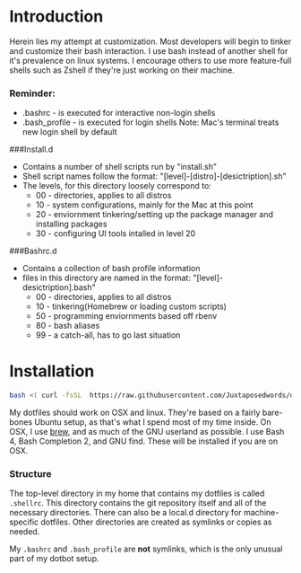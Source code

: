 # Introduction
Herein lies my attempt at customization. Most developers will begin to tinker and customize their bash interaction. I use bash instead of another shell for it's prevalence on linux systems. I encourage others to use more feature-full shells such as Zshell if they're just working on their machine.

### Reminder:
* .bashrc -  is executed for interactive non-login shells
* .bash_profile - is executed for login shells
Note: Mac's terminal treats new login shell by default 

###Install.d
* Contains a number of shell scripts run by "install.sh"
* Shell script names follow the format: "[level]-[distro]-[desictription].sh"
* The levels, for this directory loosely correspond to:
  * 00 - directories, applies to all distros
  * 10 - system configurations, mainly for the Mac at this point
  * 20 - enviornment tinkering/setting up the package manager and installing packages
  * 30 - configuring UI tools intalled in level 20

###Bashrc.d
* Contains a collection of bash profile information
* files in this directory are named in the format: "[level]-desictription].bash"
  * 00 - directories, applies to all distros
  * 10 - tinkering(Homebrew or loading custom scripts)  
  * 50 - programming enviornments based off rbenv
  * 80 - bash aliases
  * 99 - a catch-all, has to go last situation

# Installation
```bash
bash <( curl -fsSL  https://raw.githubusercontent.com/Juxtaposedwords/dotfiles/master/remote-setup.sh)
```
My dotfiles should work on OSX and linux.  They're based on a fairly bare-bones Ubuntu setup, as that's what I spend most of my time inside.  On OSX, I use [brew](http://brew.sh), and as much of the GNU userland as possible.  I use Bash 4, Bash Completion 2, and GNU find.  These will be installed if you are on OSX.

### Structure
The top-level directory in my home that contains my dotfiles is called `.shellrc`.  This directory contains the git repository itself and all of the necessary directories.  There can also be a local.d directory for machine-specific dotfiles.  Other directories are created as symlinks or copies as needed.

My `.bashrc` and `.bash_profile` are **not**  symlinks, which is the only unusual part of my dotbot setup.

